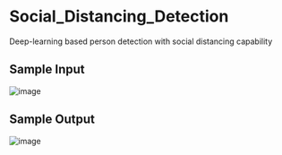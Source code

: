 # Social_Distancing_Detection
Deep-learning based person detection with social distancing capability
## Sample Input
![image](https://user-images.githubusercontent.com/48824239/147446017-ad0063a9-c5c7-4d32-be64-677bc0377721.png)
## Sample Output 
![image](https://user-images.githubusercontent.com/48824239/147446050-e46a019d-c989-44bc-98e7-cc83ac16ea3d.png)

